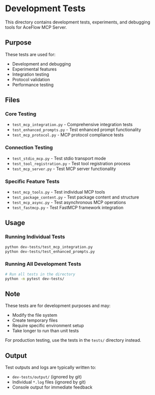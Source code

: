 # Development Tests

This directory contains development tests, experiments, and debugging tools for AceFlow MCP Server.

## Purpose

These tests are used for:
- Development and debugging
- Experimental features
- Integration testing
- Protocol validation
- Performance testing

## Files

### Core Testing
- `test_mcp_integration.py` - Comprehensive integration tests
- `test_enhanced_prompts.py` - Test enhanced prompt functionality
- `test_mcp_protocol.py` - MCP protocol compliance tests

### Connection Testing
- `test_stdio_mcp.py` - Test stdio transport mode
- `test_tool_registration.py` - Test tool registration process
- `test_mcp_server.py` - Test MCP server functionality

### Specific Feature Tests
- `test_mcp_tools.py` - Test individual MCP tools
- `test_package_content.py` - Test package content and structure
- `test_mcp_async.py` - Test asynchronous MCP operations
- `test_fastmcp.py` - Test FastMCP framework integration

## Usage

### Running Individual Tests
```bash
python dev-tests/test_mcp_integration.py
python dev-tests/test_enhanced_prompts.py
```

### Running All Development Tests
```bash
# Run all tests in the directory
python -m pytest dev-tests/
```

## Note

These tests are for development purposes and may:
- Modify the file system
- Create temporary files
- Require specific environment setup
- Take longer to run than unit tests

For production testing, use the tests in the `tests/` directory instead.

## Output

Test outputs and logs are typically written to:
- `dev-tests/output/` (ignored by git)
- Individual `*.log` files (ignored by git)
- Console output for immediate feedback